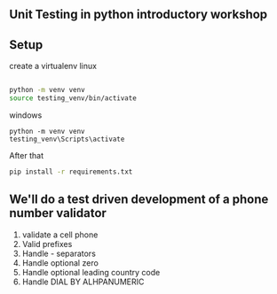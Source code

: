 ## Unit Testing in python  introductory workshop

## Setup

create a virtualenv
linux 
```bash

python -m venv venv
source testing_venv/bin/activate

```

windows

```
python -m venv venv
testing_venv\Scripts\activate
```

After that
```bash
pip install -r requirements.txt
```

## We'll do a test driven development of a phone number validator

1. validate a cell phone
2. Valid prefixes
3. Handle - separators
4. Handle optional zero
5. Handle optional leading country code
6. Handle DIAL BY ALHPANUMERIC 
